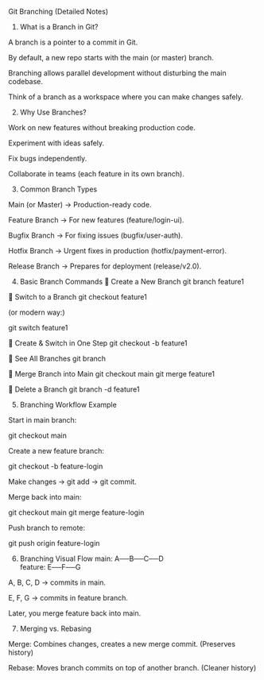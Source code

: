 Git Branching (Detailed Notes)
1. What is a Branch in Git?

A branch is a pointer to a commit in Git.

By default, a new repo starts with the main (or master) branch.

Branching allows parallel development without disturbing the main codebase.

Think of a branch as a workspace where you can make changes safely.

2. Why Use Branches?

Work on new features without breaking production code.

Experiment with ideas safely.

Fix bugs independently.

Collaborate in teams (each feature in its own branch).

3. Common Branch Types

Main (or Master) → Production-ready code.

Feature Branch → For new features (feature/login-ui).

Bugfix Branch → For fixing issues (bugfix/user-auth).

Hotfix Branch → Urgent fixes in production (hotfix/payment-error).

Release Branch → Prepares for deployment (release/v2.0).

4. Basic Branch Commands
🔹 Create a New Branch
git branch feature1

🔹 Switch to a Branch
git checkout feature1


(or modern way:)

git switch feature1

🔹 Create & Switch in One Step
git checkout -b feature1

🔹 See All Branches
git branch

🔹 Merge Branch into Main
git checkout main
git merge feature1

🔹 Delete a Branch
git branch -d feature1

5. Branching Workflow Example

Start in main branch:

git checkout main


Create a new feature branch:

git checkout -b feature-login


Make changes → git add → git commit.

Merge back into main:

git checkout main
git merge feature-login


Push branch to remote:

git push origin feature-login

6. Branching Visual Flow
main:  A──B──C──D
               \
feature:        E──F──G


A, B, C, D → commits in main.

E, F, G → commits in feature branch.

Later, you merge feature back into main.

7. Merging vs. Rebasing

Merge: Combines changes, creates a new merge commit. (Preserves history)

Rebase: Moves branch commits on top of another branch. (Cleaner history)
